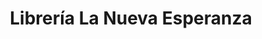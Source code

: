 ---
title: "Librería La Nueva Esperanza"
url: /santa-ana/libreria-la-nueva-esperanza/
shop: material de oficina
---